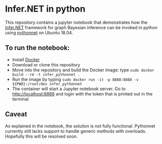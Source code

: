 # Infer.NET in python

This repository contains a jupyter notebook that demonstrates how the [Infer.NET](https://dotnet.github.io/infer/default.html) framework for graph Bayesian inference can be invoked in python using [pythonnet](http://pythonnet.github.io/) on Ubuntu 18.04.

## To run the notebook:

* Install [Docker](https://hub.docker.com/editions/community/docker-ce-server-ubuntu)
* Download or clone this repository
* Move into the repository and build the Docker image: type `sudo docker build --rm -t infer_pythonnet .`
* Run the image by typing `sudo docker run -it -p 8888:8888 -v ${PWD}:/root/dev infer_pythonnet`
* The container will start a Jupyter notebook server. Go to <http://localhost:8888> and login with the token that is printed out in the terminal

## Caveat

As explained in the notebook, the solution is not fully functional. Pythonnet currently still lacks support to handle generic methods with overloads. Hopefully this will be resolved soon. 
